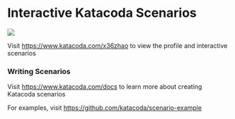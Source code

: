 # Interactive Katacoda Scenarios

[![](http://shields.katacoda.com/katacoda/x36zhao/count.svg)](https://www.katacoda.com/x36zhao "Get your profile on Katacoda.com")

Visit https://www.katacoda.com/x36zhao to view the profile and interactive scenarios

### Writing Scenarios
Visit https://www.katacoda.com/docs to learn more about creating Katacoda scenarios

For examples, visit https://github.com/katacoda/scenario-example

